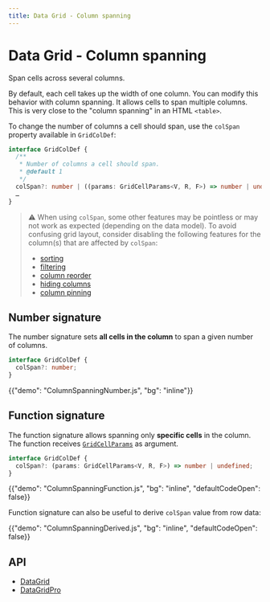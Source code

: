 ```yaml
---
title: Data Grid - Column spanning
---
```


# Data Grid - Column spanning

<p class="description">Span cells across several columns.</p>

By default, each cell takes up the width of one column.
You can modify this behavior with column spanning.
It allows cells to span multiple columns.
This is very close to the "column spanning" in an HTML `<table>`.

To change the number of columns a cell should span, use the `colSpan` property available in `GridColDef`:

```ts
interface GridColDef {
  /**
   * Number of columns a cell should span.
   * @default 1
   */
  colSpan?: number | ((params: GridCellParams<V, R, F>) => number | undefined);
  …
}
```

> ⚠ When using `colSpan`, some other features may be pointless or may not work as expected (depending on the data model). To avoid confusing grid layout, consider disabling the following features for the column(s) that are affected by `colSpan`:
>
> - [sorting](/x/react-data-grid/sorting/#disable-the-sorting)
> - [filtering](/x/react-data-grid/filtering/#disable-the-filters)
> - [column reorder](/x/react-data-grid/column-ordering/)
> - [hiding columns](/x/react-data-grid/column-visibility/)
> - [column pinning](/x/react-data-grid/column-pinning/#blocking-column-unpinning)

## Number signature

The number signature sets **all cells in the column** to span a given number of columns.

```ts
interface GridColDef {
  colSpan?: number;
}
```

{{"demo": "ColumnSpanningNumber.js", "bg": "inline"}}

## Function signature

The function signature allows spanning only **specific cells** in the column.
The function receives [`GridCellParams`](/api/data-grid/grid-cell-params/) as argument.

```ts
interface GridColDef {
  colSpan?: (params: GridCellParams<V, R, F>) => number | undefined;
}
```

{{"demo": "ColumnSpanningFunction.js", "bg": "inline", "defaultCodeOpen": false}}

Function signature can also be useful to derive `colSpan` value from row data:

{{"demo": "ColumnSpanningDerived.js", "bg": "inline", "defaultCodeOpen": false}}

## API

- [DataGrid](/x/api/data-grid/data-grid/)
- [DataGridPro](/x/api/data-grid/data-grid-pro/)
